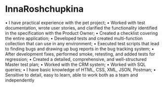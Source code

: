 # InnaRoshchupkina

•	I have practical experience with the pet project;
•	Worked with test documentation, wrote user stories, and clarified the functionality identified in the specification with the Product Owner;
•	Created a checklist covering the entire application;
•	Developed tests and created multi-function collection that can use in any environment;
•	Executed test scripts that lead to finding bugs and drawing up bug reports in the bug tracking system;
•	After development fixes, performed smoke, retesting, and added tests for regression;
•	Created a detailed, comprehensive, and well-structured Master test plan;
•	Worked with the CRM system;
•	Worked with SQL queries;
•	I have basic knowledge of HTML, CSS, XML, JSON, Postman;
•	Sensitive to detail, easy to learn, able to work both as a team and independently

